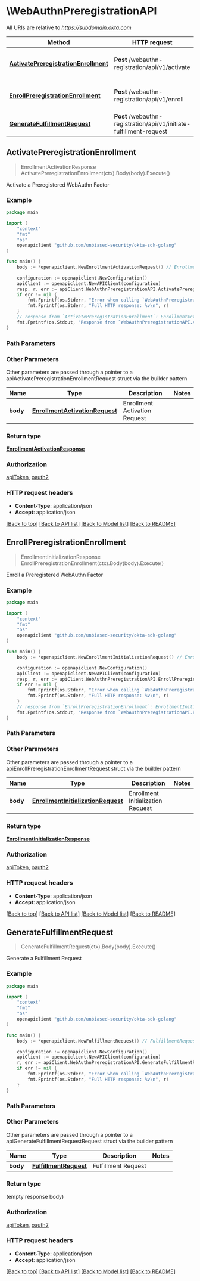 # \WebAuthnPreregistrationAPI

All URIs are relative to *https://subdomain.okta.com*

Method | HTTP request | Description
------------- | ------------- | -------------
[**ActivatePreregistrationEnrollment**](WebAuthnPreregistrationAPI.md#ActivatePreregistrationEnrollment) | **Post** /webauthn-registration/api/v1/activate | Activate a Preregistered WebAuthn Factor
[**EnrollPreregistrationEnrollment**](WebAuthnPreregistrationAPI.md#EnrollPreregistrationEnrollment) | **Post** /webauthn-registration/api/v1/enroll | Enroll a Preregistered WebAuthn Factor
[**GenerateFulfillmentRequest**](WebAuthnPreregistrationAPI.md#GenerateFulfillmentRequest) | **Post** /webauthn-registration/api/v1/initiate-fulfillment-request | Generate a Fulfillment Request



## ActivatePreregistrationEnrollment

> EnrollmentActivationResponse ActivatePreregistrationEnrollment(ctx).Body(body).Execute()

Activate a Preregistered WebAuthn Factor



### Example

```go
package main

import (
    "context"
    "fmt"
    "os"
    openapiclient "github.com/unbiased-security/okta-sdk-golang"
)

func main() {
    body := *openapiclient.NewEnrollmentActivationRequest() // EnrollmentActivationRequest | Enrollment Activation Request (optional)

    configuration := openapiclient.NewConfiguration()
    apiClient := openapiclient.NewAPIClient(configuration)
    resp, r, err := apiClient.WebAuthnPreregistrationAPI.ActivatePreregistrationEnrollment(context.Background()).Body(body).Execute()
    if err != nil {
        fmt.Fprintf(os.Stderr, "Error when calling `WebAuthnPreregistrationAPI.ActivatePreregistrationEnrollment``: %v\n", err)
        fmt.Fprintf(os.Stderr, "Full HTTP response: %v\n", r)
    }
    // response from `ActivatePreregistrationEnrollment`: EnrollmentActivationResponse
    fmt.Fprintf(os.Stdout, "Response from `WebAuthnPreregistrationAPI.ActivatePreregistrationEnrollment`: %v\n", resp)
}
```

### Path Parameters



### Other Parameters

Other parameters are passed through a pointer to a apiActivatePreregistrationEnrollmentRequest struct via the builder pattern


Name | Type | Description  | Notes
------------- | ------------- | ------------- | -------------
 **body** | [**EnrollmentActivationRequest**](EnrollmentActivationRequest.md) | Enrollment Activation Request | 

### Return type

[**EnrollmentActivationResponse**](EnrollmentActivationResponse.md)

### Authorization

[apiToken](../README.md#apiToken), [oauth2](../README.md#oauth2)

### HTTP request headers

- **Content-Type**: application/json
- **Accept**: application/json

[[Back to top]](#) [[Back to API list]](../README.md#documentation-for-api-endpoints)
[[Back to Model list]](../README.md#documentation-for-models)
[[Back to README]](../README.md)


## EnrollPreregistrationEnrollment

> EnrollmentInitializationResponse EnrollPreregistrationEnrollment(ctx).Body(body).Execute()

Enroll a Preregistered WebAuthn Factor



### Example

```go
package main

import (
    "context"
    "fmt"
    "os"
    openapiclient "github.com/unbiased-security/okta-sdk-golang"
)

func main() {
    body := *openapiclient.NewEnrollmentInitializationRequest() // EnrollmentInitializationRequest | Enrollment Initialization Request (optional)

    configuration := openapiclient.NewConfiguration()
    apiClient := openapiclient.NewAPIClient(configuration)
    resp, r, err := apiClient.WebAuthnPreregistrationAPI.EnrollPreregistrationEnrollment(context.Background()).Body(body).Execute()
    if err != nil {
        fmt.Fprintf(os.Stderr, "Error when calling `WebAuthnPreregistrationAPI.EnrollPreregistrationEnrollment``: %v\n", err)
        fmt.Fprintf(os.Stderr, "Full HTTP response: %v\n", r)
    }
    // response from `EnrollPreregistrationEnrollment`: EnrollmentInitializationResponse
    fmt.Fprintf(os.Stdout, "Response from `WebAuthnPreregistrationAPI.EnrollPreregistrationEnrollment`: %v\n", resp)
}
```

### Path Parameters



### Other Parameters

Other parameters are passed through a pointer to a apiEnrollPreregistrationEnrollmentRequest struct via the builder pattern


Name | Type | Description  | Notes
------------- | ------------- | ------------- | -------------
 **body** | [**EnrollmentInitializationRequest**](EnrollmentInitializationRequest.md) | Enrollment Initialization Request | 

### Return type

[**EnrollmentInitializationResponse**](EnrollmentInitializationResponse.md)

### Authorization

[apiToken](../README.md#apiToken), [oauth2](../README.md#oauth2)

### HTTP request headers

- **Content-Type**: application/json
- **Accept**: application/json

[[Back to top]](#) [[Back to API list]](../README.md#documentation-for-api-endpoints)
[[Back to Model list]](../README.md#documentation-for-models)
[[Back to README]](../README.md)


## GenerateFulfillmentRequest

> GenerateFulfillmentRequest(ctx).Body(body).Execute()

Generate a Fulfillment Request



### Example

```go
package main

import (
    "context"
    "fmt"
    "os"
    openapiclient "github.com/unbiased-security/okta-sdk-golang"
)

func main() {
    body := *openapiclient.NewFulfillmentRequest() // FulfillmentRequest | Fulfillment Request (optional)

    configuration := openapiclient.NewConfiguration()
    apiClient := openapiclient.NewAPIClient(configuration)
    r, err := apiClient.WebAuthnPreregistrationAPI.GenerateFulfillmentRequest(context.Background()).Body(body).Execute()
    if err != nil {
        fmt.Fprintf(os.Stderr, "Error when calling `WebAuthnPreregistrationAPI.GenerateFulfillmentRequest``: %v\n", err)
        fmt.Fprintf(os.Stderr, "Full HTTP response: %v\n", r)
    }
}
```

### Path Parameters



### Other Parameters

Other parameters are passed through a pointer to a apiGenerateFulfillmentRequestRequest struct via the builder pattern


Name | Type | Description  | Notes
------------- | ------------- | ------------- | -------------
 **body** | [**FulfillmentRequest**](FulfillmentRequest.md) | Fulfillment Request | 

### Return type

 (empty response body)

### Authorization

[apiToken](../README.md#apiToken), [oauth2](../README.md#oauth2)

### HTTP request headers

- **Content-Type**: application/json
- **Accept**: application/json

[[Back to top]](#) [[Back to API list]](../README.md#documentation-for-api-endpoints)
[[Back to Model list]](../README.md#documentation-for-models)
[[Back to README]](../README.md)

